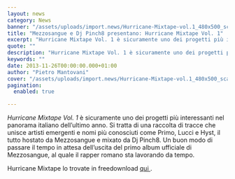 ```yaml
---
layout: news
category: News
banner: "/assets/uploads/import.news/Hurricane-Mixtape-vol.1_480x500_scaled_cropp.jpg"
title: "Mezzosangue e Dj Pinch8 presentano: Hurricane Mixtape Vol. 1"
excerpt: "Hurricane Mixtape Vol. 1 è sicuramente uno dei progetti più interessanti nel panorama italiano dell’ultimo anno. Si tratta di una raccolta di tracce che unisce artisti emergenti e nomi più conosciuti come Primo, Lucci e Hyst, il tutto hostato da Mezzosangue e mixato da Dj Pinch8. Un buon modo di passare il tempo in attesa [&hellip"
quote: ""
description: "Hurricane Mixtape Vol. 1 è sicuramente uno dei progetti più interessanti nel panorama italiano dell’ultimo anno. Si tratta di una raccolta di tracce che unisce artisti emergenti e nomi più conosciuti come Primo, Lucci e Hyst, il tutto hostato da Mezzosangue e mixato da Dj Pinch8. Un buon modo di passare il tempo in attesa [&hellip"
keywords: ""
date: 2013-11-26T00:00:00.000+01:00
author: "Pietro Mantovani"
cover: "/assets/uploads/import.news/Hurricane-Mixtape-vol.1_480x500_scaled_cropp.jpg"
pagination:
  enabled: true

---
```


[](https://hotmc.com/mezzosangue-e-dj-pinch8-presentano-hurricane-mixtape-vol-1/hurricane-mixtape-vol-1%5F480x500%5Fscaled%5Fcropp/)

_Hurricane Mixtape Vol. 1_ è sicuramente uno dei progetti più interessanti nel panorama italiano dell’ultimo anno. Si tratta di una raccolta di tracce che unisce artisti emergenti e nomi più conosciuti come Primo, Lucci e Hyst, il tutto hostato da Mezzosangue e mixato da Dj Pinch8\. Un buon modo di passare il tempo in attesa dell’uscita del primo album ufficiale di Mezzosangue, al quale il rapper romano sta lavorando da tempo.

Hurricane Mixtape lo trovate in freedownload [qui ](https://www.sendspace.com/file/atim7x "hurricane mixtape").